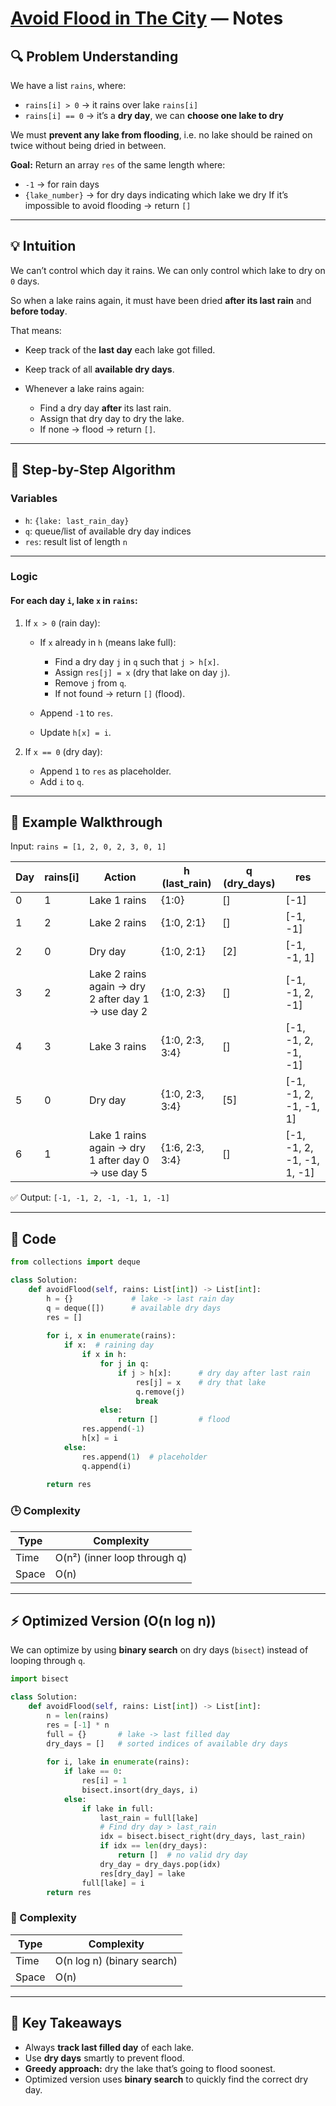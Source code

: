 # [Avoid Flood in The City](https://leetcode.com/problems/avoid-flood-in-the-city/description) — Notes

## 🔍 Problem Understanding

We have a list `rains`, where:

* `rains[i] > 0` → it rains over lake `rains[i]`
* `rains[i] == 0` → it’s a **dry day**, we can **choose one lake to dry**

We must **prevent any lake from flooding**, i.e. no lake should be rained on twice without being dried in between.

**Goal:**
Return an array `res` of the same length where:

* `-1` → for rain days
* `{lake_number}` → for dry days indicating which lake we dry
  If it’s impossible to avoid flooding → return `[]`

---

## 💡 Intuition

We can’t control which day it rains.
We can only control which lake to dry on `0` days.

So when a lake rains again, it must have been dried **after its last rain** and **before today**.

That means:

* Keep track of the **last day** each lake got filled.
* Keep track of all **available dry days**.
* Whenever a lake rains again:

  * Find a dry day **after** its last rain.
  * Assign that dry day to dry the lake.
  * If none → flood → return `[]`.

---

## 🧠 Step-by-Step Algorithm

### Variables

* `h`: `{lake: last_rain_day}`
* `q`: queue/list of available dry day indices
* `res`: result list of length `n`

---

### Logic

#### For each day `i`, lake `x` in `rains`:

1. If `x > 0` (rain day):

   * If `x` already in `h` (means lake full):

     * Find a dry day `j` in `q` such that `j > h[x]`.
     * Assign `res[j] = x` (dry that lake on day `j`).
     * Remove `j` from `q`.
     * If not found → return `[]` (flood).
   * Append `-1` to `res`.
   * Update `h[x] = i`.

2. If `x == 0` (dry day):

   * Append `1` to `res` as placeholder.
   * Add `i` to `q`.

---

## 🧩 Example Walkthrough

Input:
`rains = [1, 2, 0, 2, 3, 0, 1]`

| Day | rains[i] | Action                                             | h (last_rain)   | q (dry_days) | res                        |
| --- | -------- | -------------------------------------------------- | --------------- | ------------ | -------------------------- |
| 0   | 1        | Lake 1 rains                                       | {1:0}           | []           | [-1]                       |
| 1   | 2        | Lake 2 rains                                       | {1:0, 2:1}      | []           | [-1, -1]                   |
| 2   | 0        | Dry day                                            | {1:0, 2:1}      | [2]          | [-1, -1, 1]                |
| 3   | 2        | Lake 2 rains again → dry 2 after day 1 → use day 2 | {1:0, 2:3}      | []           | [-1, -1, 2, -1]            |
| 4   | 3        | Lake 3 rains                                       | {1:0, 2:3, 3:4} | []           | [-1, -1, 2, -1, -1]        |
| 5   | 0        | Dry day                                            | {1:0, 2:3, 3:4} | [5]          | [-1, -1, 2, -1, -1, 1]     |
| 6   | 1        | Lake 1 rains again → dry 1 after day 0 → use day 5 | {1:6, 2:3, 3:4} | []           | [-1, -1, 2, -1, -1, 1, -1] |

✅ Output:
`[-1, -1, 2, -1, -1, 1, -1]`

---

## 🧩 Code 

```python
from collections import deque

class Solution:
    def avoidFlood(self, rains: List[int]) -> List[int]:
        h = {}             # lake -> last rain day
        q = deque([])      # available dry days
        res = []
        
        for i, x in enumerate(rains):
            if x:  # raining day
                if x in h:
                    for j in q:
                        if j > h[x]:      # dry day after last rain
                            res[j] = x    # dry that lake
                            q.remove(j)
                            break
                    else:
                        return []         # flood
                res.append(-1)
                h[x] = i
            else:
                res.append(1)  # placeholder
                q.append(i)
        
        return res
```

### 🕒 Complexity

| Type  | Complexity                   |
| ----- | ---------------------------- |
| Time  | O(n²) (inner loop through q) |
| Space | O(n)                         |

---

## ⚡ Optimized Version (O(n log n))

We can optimize by using **binary search** on dry days (`bisect`) instead of looping through `q`.

```python
import bisect

class Solution:
    def avoidFlood(self, rains: List[int]) -> List[int]:
        n = len(rains)
        res = [-1] * n
        full = {}       # lake -> last filled day
        dry_days = []   # sorted indices of available dry days
        
        for i, lake in enumerate(rains):
            if lake == 0:
                res[i] = 1
                bisect.insort(dry_days, i)
            else:
                if lake in full:
                    last_rain = full[lake]
                    # Find dry day > last_rain
                    idx = bisect.bisect_right(dry_days, last_rain)
                    if idx == len(dry_days):
                        return []  # no valid dry day
                    dry_day = dry_days.pop(idx)
                    res[dry_day] = lake
                full[lake] = i
        return res
```

### 🧠 Complexity

| Type  | Complexity                 |
| ----- | -------------------------- |
| Time  | O(n log n) (binary search) |
| Space | O(n)                       |

---

## 💎 Key Takeaways

* Always **track last filled day** of each lake.
* Use **dry days** smartly to prevent flood.
* **Greedy approach:** dry the lake that’s going to flood soonest.
* Optimized version uses **binary search** to quickly find the correct dry day.



